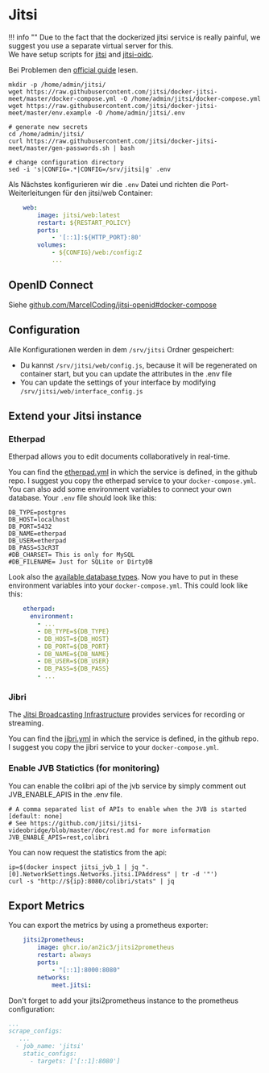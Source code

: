 # Jitsi

!!! info ""
	Due to the fact that the dockerized jitsi service is really painful, we suggest you use a separate virtual server for this.  
	We have setup scripts for [jitsi](https://github.com/secshellnet/docs/blob/main/scripts/jitsi.sh)
	and [jitsi-oidc](https://github.com/secshellnet/docs/blob/main/scripts/jitsi-oidc.sh).

Bei Problemen den [official guide](https://jitsi.github.io/handbook/docs/devops-guide/devops-guide-docker) lesen.

```shell
mkdir -p /home/admin/jitsi/
wget https://raw.githubusercontent.com/jitsi/docker-jitsi-meet/master/docker-compose.yml -O /home/admin/jitsi/docker-compose.yml
wget https://raw.githubusercontent.com/jitsi/docker-jitsi-meet/master/env.example -O /home/admin/jitsi/.env

# generate new secrets
cd /home/admin/jitsi/
curl https://raw.githubusercontent.com/jitsi/docker-jitsi-meet/master/gen-passwords.sh | bash

# change configuration directory
sed -i 's|CONFIG=.*|CONFIG=/srv/jitsi|g' .env
```

Als Nächstes konfigurieren wir die `.env` Datei und richten die Port-Weiterleitungen für den jitsi/web Container:
```yaml
    web:
        image: jitsi/web:latest
        restart: ${RESTART_POLICY}
        ports:
            - '[::1]:${HTTP_PORT}:80'
        volumes:
            - ${CONFIG}/web:/config:Z
            ...
```

## OpenID Connect
Siehe [github.com/MarcelCoding/jitsi-openid#docker-compose](https://github.com/MarcelCoding/jitsi-openid#docker-compose)

## Configuration
Alle Konfigurationen werden in dem `/srv/jitsi` Ordner gespeichert: 
<ul>
  <li>
    Du kannst <code>/srv/jitsi/web/config.js</code>, because it will be regenerated on container start, but you can update the attributes in the .env file
  </li>
  <li>
    You can update the settings of your interface by modifying <code>/srv/jitsi/web/interface_config.js</code>
  </li>
</ul>


## Extend your Jitsi instance
### Etherpad
Etherpad allows you to edit documents collaboratively in real-time.

You can find the [etherpad.yml](https://github.com/jitsi/docker-jitsi-meet/blob/master/etherpad.yml) in which the service is defined, in the github repo.
I suggest you copy the etherpad service to your `docker-compose.yml`.
You can also add some environment variables to connect your own database. Your `.env` file should look like this:
```shell
DB_TYPE=postgres
DB_HOST=localhost
DB_PORT=5432
DB_NAME=etherpad
DB_USER=etherpad
DB_PASS=S3cR3T
#DB_CHARSET= This is only for MySQL
#DB_FILENAME= Just for SQLite or DirtyDB
```
Look also the [available database types](https://www.npmjs.com/package/ueberdb2). Now you have to put in these environment variables into your `docker-compose.yml`. This could look like this:
```yaml
    etherpad:
      environment:
        - ...
        - DB_TYPE=${DB_TYPE}
        - DB_HOST=${DB_HOST}
        - DB_PORT=${DB_PORT}
        - DB_NAME=${DB_NAME}
        - DB_USER=${DB_USER}
        - DB_PASS=${DB_PASS}
        - ...
```

### Jibri
The [Jitsi Broadcasting Infrastructure](https://github.com/jitsi/jibri) provides services for recording or streaming.

You can find the [jibri.yml](https://github.com/jitsi/docker-jitsi-meet/blob/master/jibri.yml) in which the service is defined, in the github repo.  
I suggest you copy the jibri service to your `docker-compose.yml`.

### Enable JVB Statictics (for monitoring)
You can enable the colibri api of the jvb service by simply comment out JVB_ENABLE_APIS in the .env file.
```shell
# A comma separated list of APIs to enable when the JVB is started [default: none]
# See https://github.com/jitsi/jitsi-videobridge/blob/master/doc/rest.md for more information
JVB_ENABLE_APIS=rest,colibri
```

You can now request the statistics from the api:
```shell
ip=$(docker inspect jitsi_jvb_1 | jq ".[0].NetworkSettings.Networks.jitsi.IPAddress" | tr -d '"')
curl -s "http://${ip}:8080/colibri/stats" | jq
```

## Export Metrics
You can export the metrics by using a prometheus exporter:
```yaml
    jitsi2prometheus:
        image: ghcr.io/an2ic3/jitsi2prometheus
        restart: always
		ports:
			- "[::1]:8000:8080"
        networks:
            meet.jitsi:
```

Don't forget to add your jitsi2prometheus instance to the prometheus configuration:
```yaml
...
scrape_configs:
   ...
  - job_name: 'jitsi'
    static_configs:
      - targets: ['[::1]:8080']
```
